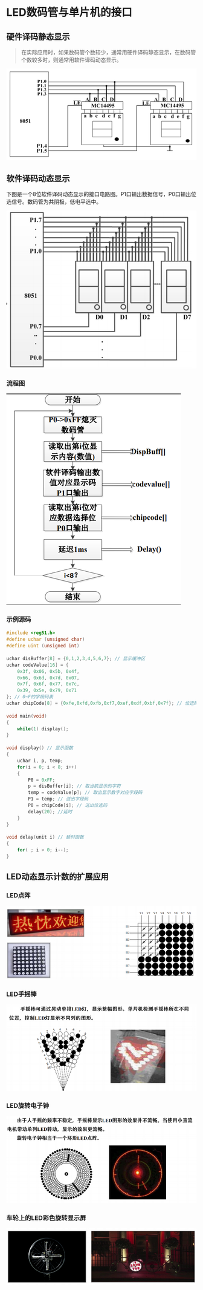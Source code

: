 # LED数码管与单片机的接口

## 硬件译码静态显示

> 在实际应用时，如果数码管个数较少，通常用硬件译码静态显示，在数码管个数较多时，则通常用软件译码动态显示。

![image](../src/17_img_static.png)

## 软件译码动态显示

下图是一个8位软件译码动态显示的接口电路图。P1口输出数据信号，P0口输出位选信号。数码管为共阴极，低电平选中。

![image](../src/17_img_dynamic.png)

### 流程图

![image](../src/17_img_flow.png)

### 示例源码

```c
#include <reg51.h>
#define uchar (unsigned char)
#define uint (unsigned int)

uchar disBuffer[8] = {0,1,2,3,4,5,6,7}; // 显示缓冲区
uchar codeValue[16] = {
    0x3f, 0x06, 0x5b, 0x4f,
    0x66, 0x6d, 0x7d, 0x07,
    0x7f, 0x6f, 0x77, 0x7c,
    0x39, 0x5e, 0x79, 0x71
}; // 0~F的字段码表
uchar chipCode[8] = {0xfe,0xfd,0xfb,0xf7,0xef,0xdf,0xbf,0x7f}; // 位选码表

void main(void)
{
    while(1) display(); 
}

void display() // 显示函数
{
    uchar i, p, temp;
    for(i = 0; i < 8; i++)
    {
        P0 = 0xFF;
        p = disBuffer[i]; // 取当前显示的字符
        temp = codeValue[p]; // 取出显示数字对应字段码
        P1 = temp; // 送出字段码
        P0 = chipCode[i]; // 送出位选码
        delay(20); //延时
    }
}

void delay(unit i) // 延时函数
{
    for( ; i > 0; i--);
}
```



## LED动态显示计数的扩展应用

### LED点阵

![image](../src/17_img_dot.png)

### LED手摇棒

![image](../src/17_img_handwave.png)

### LED旋转电子钟

![image](../src/17_img_clock.png)

### 车轮上的LED彩色旋转显示屏

![image](../src/17_img_wheel.png)

